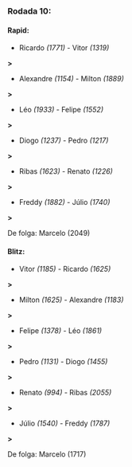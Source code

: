 ### Rodada 10:

#### Rapid:

* Ricardo *(1771)*     -     Vitor *(1319)*

 **>** 
* Alexandre *(1154)*     -     Milton *(1889)*

 **>** 
* Léo *(1933)*     -     Felipe *(1552)*

 **>** 
* Diogo *(1237)*     -     Pedro *(1217)*

 **>** 
* Ribas *(1623)*     -     Renato *(1226)*

 **>** 
* Freddy *(1882)*     -     Júlio *(1740)*

 **>** 

De folga: Marcelo (2049)

#### Blitz:

* Vitor *(1185)*     -     Ricardo *(1625)*

 **>** 
* Milton *(1625)*     -     Alexandre *(1183)*

 **>** 
* Felipe *(1378)*     -     Léo *(1861)*

 **>** 
* Pedro *(1131)*     -     Diogo *(1455)*

 **>** 
* Renato *(994)*     -     Ribas *(2055)*

 **>** 
* Júlio *(1540)*     -     Freddy *(1787)*

 **>** 

De folga: Marcelo (1717)

